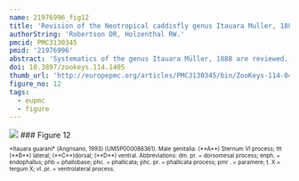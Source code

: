 ```yaml
---
name: 21976996_fig12
title: 'Revision of the Neotropical caddisfly genus Itauara Muller, 1888 (Trichoptera, Glossosomatidae).'
authorString: 'Robertson DR, Holzenthal RW.'
pmcid: PMC3130345
pmid: '21976996'
abstract: 'Systematics of the genus Itauara Müller, 1888 are reviewed. A generic diagnosis, illustrations, and descriptions are provided for males. The genus can be identified by several features of the male genitalia including an extremely reduced phallobase and a phallic apparatus that consists of a sclerotized dorsal sheath covering a very membranous ventral portion. A total 18 species are described as new: Itauara alexanderisp. n.(Brazil), Itaura bidentatasp. n. (Guyana), Itaura blahnikisp. n. (Brazil) Itaura charlottasp. n. (Brazil), Itaura emiliasp. n. (Brazil), Itaura flintisp. n. (Brazil), Itaura guyanensissp. n. (Guyana), Itaura jamesiisp. n. (Brazil), Itaura juliasp. n. (Brazil), Itaura lucindasp. n. (Brazil), Itaura ovissp. n. (Guyana, Venezuela), Itaura peruensissp. n. (Peru), Itaura rodmanisp. n. (Brazil), Itaura simplexsp. n. (Brazil), Itaura spiralissp. n. (Guyana), Itaura stellasp. n. (Brazil), Itaura tuscisp. n. (Brazil), and Itaura unidentatasp. n. (Guyana). These additions bring the total fauna of Itauara to 22 species.'
doi: 10.3897/zookeys.114.1405
thumb_url: 'http://europepmc.org/articles/PMC3130345/bin/ZooKeys-114-041-g012.gif'
figure_no: 12
tags:
  - eupmc
  - figure
---
```

<img src='http://europepmc.org/articles/PMC3130345/bin/ZooKeys-114-041-g012.jpg' style='max-height: 300px'>
### Figure 12
<p style='font-size: 10px;'>*<named-content content-type="taxon-name">Itauara guarani</named-content>* (Angrisano, 1993) (UMSP000086361). Male genitalia: (**A**) Sternum VI process; ttt (**B**) lateral; (**C**)dorsal; (**D**) ventral. Abbreviations: dm. pr. = dorsomesal process; enph. = endophallus; phb = phallobase; phc. = phallicata; phc. pr. = phallicata process; pmr . = paramere; t. X = tergum X; vl. pr. = ventrolateral process.</p>